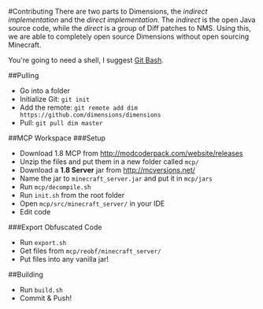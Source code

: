 #Contributing
There are two parts to Dimensions, the *indirect implementation* and the *direct implementation*. The *indirect* is the open Java source code, while the *direct* is a group of Diff patches to NMS. Using this, we are able to completely open source Dimensions without open sourcing Minecraft.

You're going to need a shell, I suggest [Git Bash](http://git-scm.com/downloads).

##Pulling
* Go into a folder
* Initialize Git: `git init`
* Add the remote: `git remote add dim https://github.com/dimensions/dimensions`
* Pull: `git pull dim master`


##MCP Workspace
###Setup
* Download 1.8 MCP from http://modcoderpack.com/website/releases
* Unzip the files and put them in a new folder called `mcp/`
* Download a **1.8 Server** jar from http://mcversions.net/
* Name the jar to `minecraft_server.jar` and put it in `mcp/jars`
* Run `mcp/decompile.sh`
* Run `init.sh` from the root folder
* Open `mcp/src/minecraft_server/` in your IDE
* Edit code

###Export Obfuscated Code
* Run `export.sh`
* Get files from `mcp/reobf/minecraft_server/`
* Put files into any vanilla jar!

##Building
* Run `build.sh`
* Commit & Push!
